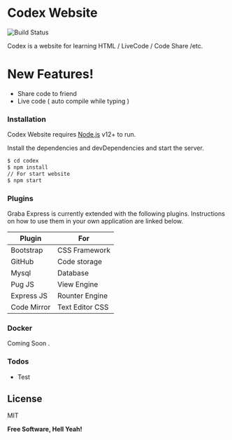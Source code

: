 # Codex Website


![Build Status](https://travis-ci.org/joemccann/dillinger.svg?branch=master)

Codex is a website for learning HTML / LiveCode / Code Share /etc.

# New Features!

  - Share code to friend
  - Live code ( auto compile while typing )
  


### Installation

Codex Website  requires [Node.js](https://nodejs.org/) v12+ to run.

Install the dependencies and devDependencies and start the server.

```sh
$ cd codex 
$ npm install 
// For start website
$ npm start
```

### Plugins

Graba Express is currently extended with the following plugins. Instructions on how to use them in your own application are linked below.

| Plugin | For |
| ------ | ------ |
| Bootstrap | CSS Framework | 
| GitHub | Code storage |
| Mysql | Database |
| Pug JS | View Engine |
| Express JS | Rounter Engine |
| Code Mirror | Text Editor CSS |

### Docker
Coming Soon .

### Todos

 - Test

License
----

MIT


**Free Software, Hell Yeah!**

[//]: # (These are reference links used in the body of this note and get stripped out when the markdown processor does its job. There is no need to format nicely because it shouldn't be seen. Thanks SO - http://stackoverflow.com/questions/4823468/store-comments-in-markdown-syntax)


   [dill]: <https://github.com/joemccann/dillinger>
   [git-repo-url]: <https://github.com/joemccann/dillinger.git>
   [john gruber]: <http://daringfireball.net>
   [df1]: <http://daringfireball.net/projects/markdown/>
   [markdown-it]: <https://github.com/markdown-it/markdown-it>
   [Ace Editor]: <http://ace.ajax.org>
   [node.js]: <http://nodejs.org>
   [Twitter Bootstrap]: <http://twitter.github.com/bootstrap/>
   [jQuery]: <http://jquery.com>
   [@tjholowaychuk]: <http://twitter.com/tjholowaychuk>
   [express]: <http://expressjs.com>
   [AngularJS]: <http://angularjs.org>
   [Gulp]: <http://gulpjs.com>

   [PlDb]: <https://github.com/joemccann/dillinger/tree/master/plugins/dropbox/README.md>
   [PlGh]: <https://github.com/joemccann/dillinger/tree/master/plugins/github/README.md>
   [PlGd]: <https://github.com/joemccann/dillinger/tree/master/plugins/googledrive/README.md>
   [PlOd]: <https://github.com/joemccann/dillinger/tree/master/plugins/onedrive/README.md>
   [PlMe]: <https://github.com/joemccann/dillinger/tree/master/plugins/medium/README.md>
   [PlGa]: <https://github.com/RahulHP/dillinger/blob/master/plugins/googleanalytics/README.md>
